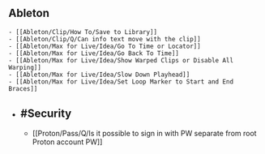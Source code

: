 ## Ableton
	- [[Ableton/Clip/How To/Save to Library]]
	- [[Ableton/Clip/Q/Can info text move with the clip]]
	- [[Ableton/Max for Live/Idea/Go To Time or Locator]]
	- [[Ableton/Max for Live/Idea/Go Back To Time]]
	- [[Ableton/Max for Live/Idea/Show Warped Clips or Disable All Warping]]
	- [[Ableton/Max for Live/Idea/Slow Down Playhead]]
	- [[Ableton/Max for Live/Idea/Set Loop Marker to Start and End Braces]]
- ## #Security
	- [[Proton/Pass/Q/Is it possible to sign in with PW separate from root Proton account PW]]